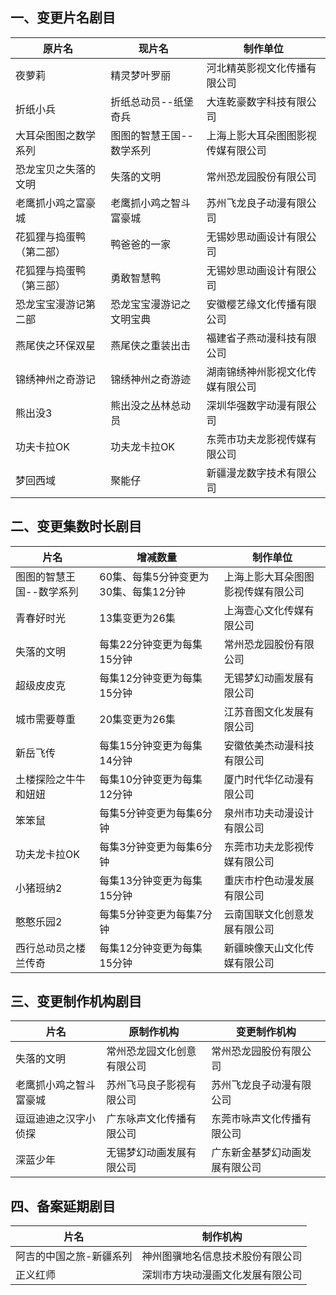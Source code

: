 ## 一、变更片名剧目
 原片名 | 现片名 | 制作单位 
---|---|---
 夜萝莉 | 精灵梦叶罗丽 | 河北精英影视文化传播有限公司 
 折纸小兵 | 折纸总动员--纸堡奇兵 | 大连乾豪数字科技有限公司 
 大耳朵图图之数学系列 | 图图的智慧王国--数学系列 | 上海上影大耳朵图图影视传媒有限公司 
 恐龙宝贝之失落的文明 | 失落的文明 | 常州恐龙园股份有限公司 
 老鹰抓小鸡之富豪城 | 老鹰抓小鸡之智斗富豪城 | 苏州飞龙良子动漫有限公司 
 花狐狸与捣蛋鸭（第二部） | 鸭爸爸的一家 | 无锡妙思动画设计有限公司 
 花狐狸与捣蛋鸭（第三部） | 勇敢智慧鸭 | 无锡妙思动画设计有限公司 
 恐龙宝宝漫游记第二部 | 恐龙宝宝漫游记之文明宝典 | 安徽樱艺缘文化传播有限公司 
 燕尾侠之环保双星 | 燕尾侠之重装出击 | 福建省子燕动漫科技有限公司 
 锦绣神州之奇游记 | 锦绣神州之奇游迹 | 湖南锦绣神州影视文化传媒有限公司 
 熊出没3 | 熊出没之丛林总动员 | 深圳华强数字动漫有限公司 
 功夫卡拉OK | 功夫龙卡拉OK | 东莞市功夫龙影视传媒有限公司 
 梦回西域 | 聚能仔 | 新疆漫龙数字技术有限公司 

## 二、变更集数时长剧目
 片名 | 增减数量 | 制作单位 
---|---|---
 图图的智慧王国--数学系列 | 60集、每集5分钟变更为30集、每集12分钟 | 上海上影大耳朵图图影视传媒有限公司 
 青春好时光 | 13集变更为26集 | 上海壹心文化传媒有限公司 
 失落的文明 | 每集22分钟变更为每集15分钟 | 常州恐龙园股份有限公司 
 超级皮皮克 | 每集12分钟变更为每集15分钟 | 无锡梦幻动画发展有限公司 
 城市需要尊重 | 20集变更为26集 | 江苏音图文化发展有限公司 
 新岳飞传 | 每集15分钟变更为每集14分钟 | 安徽依美杰动漫科技有限公司 
 土楼探险之牛牛和妞妞 | 每集10分钟变更为每集12分钟 | 厦门时代华亿动漫有限公司 
 笨笨鼠 | 每集5分钟变更为每集6分钟 | 泉州市功夫动漫设计有限公司 
 功夫龙卡拉OK | 每集3分钟变更为每集6分钟 | 东莞市功夫龙影视传媒有限公司 
 小猪班纳2 | 每集13分钟变更为每集15分钟 | 重庆市柠色动漫发展有限公司 
 憨憨乐园2 | 每集5分钟变更为每集7分钟 | 云南国联文化创意发展有限公司 
 西行总动员之楼兰传奇 | 每集12分钟变更为每集15分钟 | 新疆映像天山文化传媒有限公司 

## 三、变更制作机构剧目
 片名 | 原制作机构 | 变更制作机构 
---|---|---
 失落的文明 | 常州恐龙园文化创意有限公司 | 常州恐龙园股份有限公司 
 老鹰抓小鸡之智斗富豪城 | 苏州飞马良子影视有限公司 | 苏州飞龙良子动漫有限公司 
 逗逗迪迪之汉字小侦探 | 广东咏声文化传播有限公司 | 东莞市咏声文化传播有限公司 
 深蓝少年 | 无锡梦幻动画发展有限公司 | 广东新金基梦幻动画发展有限公司 

## 四、备案延期剧目
 片名 | 制作机构 
---|---
 阿吉的中国之旅-新疆系列 | 神州图骥地名信息技术股份有限公司 
 正义红师 | 深圳市方块动漫画文化发展有限公司 